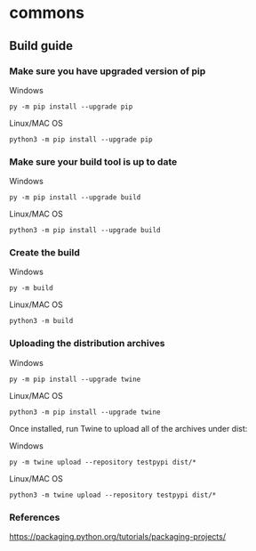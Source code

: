 # commons

## Build guide

### Make sure you have upgraded version of pip

Windows

```
py -m pip install --upgrade pip
```

Linux/MAC OS

```
python3 -m pip install --upgrade pip
```

### Make sure your build tool is up to date

Windows

```
py -m pip install --upgrade build
```

Linux/MAC OS

```
python3 -m pip install --upgrade build
```

### Create the build

Windows

```
py -m build
```

Linux/MAC OS

```
python3 -m build
```

### Uploading the distribution archives

Windows

```
py -m pip install --upgrade twine
```

Linux/MAC OS

```
python3 -m pip install --upgrade twine
```

Once installed, run Twine to upload all of the archives under dist:

Windows

```
py -m twine upload --repository testpypi dist/*
```

Linux/MAC OS

```
python3 -m twine upload --repository testpypi dist/*
```

### References

https://packaging.python.org/tutorials/packaging-projects/